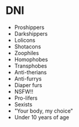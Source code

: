 # DNI
- Proshippers
- Darkshippers
- Lolicons
- Shotacons
- Zoophiles
- Homophobes
- Transphobes
- Anti-therians
- Anti-furrys
- Diaper furs
- NSFW!!
- Pro-lifers
- Sexists
- "Your body, my choice"
- Under 10 years of age
